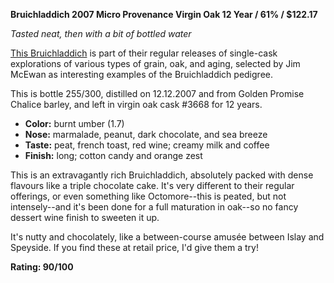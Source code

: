﻿**Bruichladdich 2007 Micro Provenance Virgin Oak 12 Year / 61% / $122.17**

*Tasted neat, then with a bit of bottled water*

[This Bruichladdich](https://www.whiskybase.com/whiskies/whisky/147696/bruichladdich-2007) is part of their regular releases of single-cask explorations of various types of grain, oak, and aging, selected by Jim McEwan as interesting examples of the Bruichladdich pedigree.  

This is bottle 255/300, distilled on 12.12.2007 and from Golden Promise Chalice barley, and left in virgin oak cask #3668 for 12 years.

* **Color:** burnt umber (1.7)
* **Nose:** marmalade, peanut, dark chocolate, and sea breeze
* **Taste:** peat, french toast, red wine; creamy milk and coffee  
* **Finish:** long; cotton candy and orange zest

This is an extravagantly rich Bruichladdich, absolutely packed with dense flavours like a triple chocolate cake.  It's very different to their regular offerings, or even something like Octomore--this is peated, but not intensely--and it's been done for a full maturation in oak--so no fancy dessert wine finish to sweeten it up. 

It's nutty and chocolately, like a between-course amusée between Islay and Speyside.  If you find these at retail price, I'd give them a try! 

**Rating: 90/100**